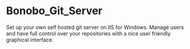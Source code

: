 # Bonobo_Git_Server
Set up your own self hosted git server on IIS for Windows. Manage users and have full control over your repositories with a nice user friendly graphical interface.
